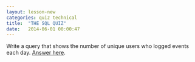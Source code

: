 ```yaml
---
layout: lesson-new
categories: quiz technical
title:  "THE SQL QUIZ"
date:   2014-06-01 00:00:47
---
```


Write a query that shows the number of unique users who logged events each day. [Answer here](https://modeanalytics.com/tutorial/reports/2bb5d97f8a15).
